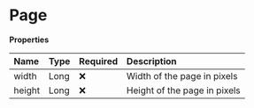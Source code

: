 # Page

**Properties**

| Name   | Type | Required | Description                  |
| :----- | :--- | :------- | :--------------------------- |
| width  | Long | ❌       | Width of the page in pixels  |
| height | Long | ❌       | Height of the page in pixels |
